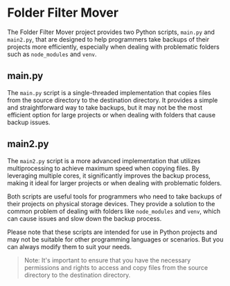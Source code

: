 # Folder Filter Mover

The Folder Filter Mover project provides two Python scripts, `main.py` and `main2.py`, that are designed to help programmers take backups of their projects more efficiently, especially when dealing with problematic folders such as `node_modules` and `venv`.

## main.py

The `main.py` script is a single-threaded implementation that copies files from the source directory to the destination directory. It provides a simple and straightforward way to take backups, but it may not be the most efficient option for large projects or when dealing with folders that cause backup issues.

## main2.py

The `main2.py` script is a more advanced implementation that utilizes multiprocessing to achieve maximum speed when copying files. By leveraging multiple cores, it significantly improves the backup process, making it ideal for larger projects or when dealing with problematic folders.

Both scripts are useful tools for programmers who need to take backups of their projects on physical storage devices. They provide a solution to the common problem of dealing with folders like `node_modules` and `venv`, which can cause issues and slow down the backup process.

Please note that these scripts are intended for use in Python projects and may not be suitable for other programming languages or scenarios. But you can always modify them to suit your needs.

> Note: It's important to ensure that you have the necessary permissions and rights to access and copy files from the source directory to the destination directory.
